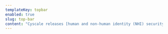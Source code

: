 ```yaml
---
templateKey: topbar
enabled: true
slug: top-bar
content: "Cyscale releases [human and non-human identity (NHI) security](https://cyscale.com/products/ciem/) for multi-cloud infrastructure."
---
```

